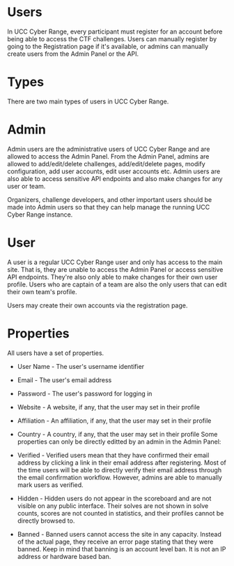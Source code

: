 # Users

In UCC Cyber Range, every participant must register for an account before being able to access the CTF challenges. Users can manually register by going to the Registration page if it's available, or admins can manually create users from the Admin Panel or the API.

# Types
There are two main types of users in UCC Cyber Range.

# Admin
Admin users are the administrative users of UCC Cyber Range and are allowed to access the Admin Panel. From the Admin Panel, admins are allowed to add/edit/delete challenges, add/edit/delete pages, modify configuration, add user accounts, edit user accounts etc. Admin users are also able to access sensitive API endpoints and also make changes for any user or team.

Organizers, challenge developers, and other important users should be made into Admin users so that they can help manage the running UCC Cyber Range instance.

# User
A user is a regular UCC Cyber Range user and only has access to the main site. That is, they are unable to access the Admin Panel or access sensitive API endpoints. They're also only able to make changes for their own user profile. Users who are captain of a team are also the only users that can edit their own team's profile.

Users may create their own accounts via the registration page.

# Properties
All users have a set of properties.

* User Name - The user's username identifier
* Email - The user's email address
* Password - The user's password for logging in
* Website - A website, if any, that the user may set in their profile
* Affiliation - An affiliation, if any, that the user may set in their profile
* Country - A country, if any, that the user may set in their profile
Some properties can only be directly editted by an admin in the Admin Panel:

* Verified - Verified users mean that they have confirmed their email address by clicking a link in their email address after registering. Most of the time users will be able to directly verify their email address through the email confirmation workflow. However, admins are able to manually mark users as verified.
* Hidden - Hidden users do not appear in the scoreboard and are not visible on any public interface. Their solves are not shown in solve counts, scores are not counted in statistics, and their profiles cannot be directly browsed to.
* Banned - Banned users cannot access the site in any capacity. Instead of the actual page, they receive an error page stating that they were banned. Keep in mind that banning is an account level ban. It is not an IP address or hardware based ban.